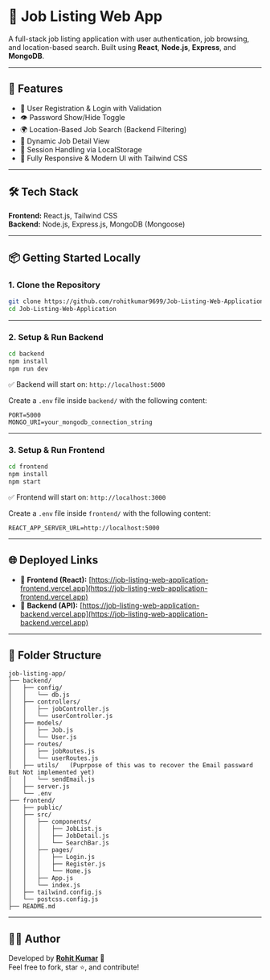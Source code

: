 
# 💼 Job Listing Web App

A full-stack job listing application with user authentication, job browsing, and location-based search. Built using **React**, **Node.js**, **Express**, and **MongoDB**.

---

## 🚀 Features

- 🔐 User Registration & Login with Validation  
- 👁️ Password Show/Hide Toggle  
- 🌍 Location-Based Job Search (Backend Filtering)  
- 📃 Dynamic Job Detail View  
- 💾 Session Handling via LocalStorage  
- 📱 Fully Responsive & Modern UI with Tailwind CSS  

---

## 🛠️ Tech Stack

**Frontend:** React.js, Tailwind CSS  
**Backend:** Node.js, Express.js, MongoDB (Mongoose)  

---

## 📦 Getting Started Locally

### 1. Clone the Repository

```bash
git clone https://github.com/rohitkumar9699/Job-Listing-Web-Application.git
cd Job-Listing-Web-Application
```

---

### 2. Setup & Run Backend

```bash
cd backend
npm install
npm run dev
```

✅ Backend will start on: `http://localhost:5000`

Create a `.env` file inside `backend/` with the following content:

```
PORT=5000
MONGO_URI=your_mongodb_connection_string
```

---

### 3. Setup & Run Frontend

```bash
cd frontend
npm install
npm start
```

✅ Frontend will start on: `http://localhost:3000`

Create a `.env` file inside `frontend/` with the following content:

```
REACT_APP_SERVER_URL=http://localhost:5000
```

---

## 🌐 Deployed Links

- 🔗 **Frontend (React):** [https://job-listing-web-application-frontend.vercel.app](https://job-listing-web-application-frontend.vercel.app)  
- 🔗 **Backend (API):** [https://job-listing-web-application-backend.vercel.app](https://job-listing-web-application-backend.vercel.app)

---

## 📁 Folder Structure

```
job-listing-app/
├── backend/
│   ├── config/
│   │   └── db.js
│   ├── controllers/
│   │   ├── jobController.js
│   │   └── userController.js
│   ├── models/
│   │   ├── Job.js
│   │   └── User.js
│   ├── routes/
│   │   ├── jobRoutes.js
│   │   └── userRoutes.js
│   ├── utils/   (Puprpose of this was to recover the Email passward But Not implemented yet)
│   │   └── sendEmail.js
│   ├── server.js
│   └── .env
├── frontend/
│   ├── public/
│   ├── src/
│   │   ├── components/
│   │   │   ├── JobList.js
│   │   │   ├── JobDetail.js
│   │   │   └── SearchBar.js
│   │   ├── pages/
│   │   │   ├── Login.js
│   │   │   ├── Register.js
│   │   │   └── Home.js
│   │   ├── App.js
│   │   └── index.js
│   ├── tailwind.config.js
│   └── postcss.config.js
├── README.md
```

---

## 🧑‍💻 Author

Developed by [**Rohit Kumar**](https://github.com/rohitkumar9699) 🚀  
Feel free to fork, star ⭐, and contribute!
